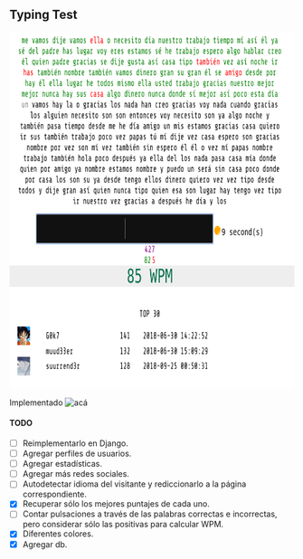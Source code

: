 ## Typing Test

<p align="center">
<img src="Pagina.png" width="700" height="630" />
</p>

Implementado ![acá](https://hailtotheking.000webhostapp.com)
#### TODO
- [ ] Reimplementarlo en Django.
- [ ] Agregar perfiles de usuarios. 
- [ ] Agregar estadísticas.
- [ ] Agregar más redes sociales.
- [ ] Autodetectar idioma del visitante y rediccionarlo a la página correspondiente.
- [x] Recuperar sólo los mejores puntajes de cada uno. 
- [ ] Contar pulsaciones a través de las palabras correctas e incorrectas,
pero considerar sólo las positivas para calcular WPM.
- [x] Diferentes colores.
- [x] Agregar db.
